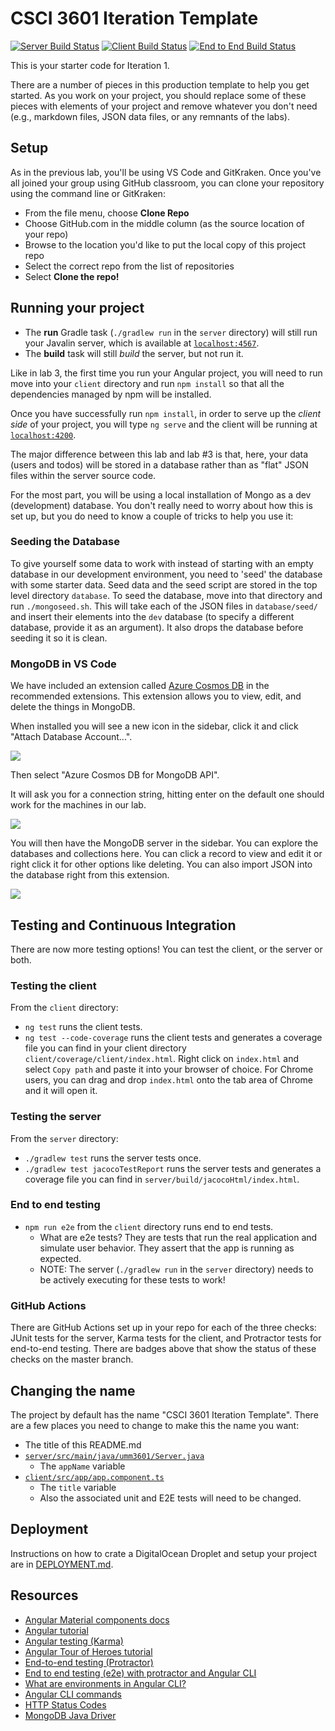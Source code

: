 # CSCI 3601 Iteration Template

[![Server Build Status](../../workflows/Server%20Java/badge.svg)](../../actions?query=workflow%3A"Server+Java")
[![Client Build Status](../../workflows/Client%20Angular/badge.svg)](../../actions?query=workflow%3A"Client+Angular")
[![End to End Build Status](../../workflows/End-to-End/badge.svg)](../../actions?query=workflow%3AEnd-to-End)

This is your starter code for Iteration 1.

There are a number of pieces in this production template to help you get started. As you work on your project, you should replace some of these pieces with elements of your project and remove whatever you don't need (e.g., markdown files, JSON data files, or any remnants of the labs).

## Setup

As in the previous lab, you'll be using VS Code and GitKraken. Once you've all joined your
group using GitHub classroom, you can clone your repository using the command line or GitKraken:

- From the file menu, choose **Clone Repo**
- Choose GitHub.com in the middle column (as the source location of your repo)
- Browse to the location you'd like to put the local copy of this project repo
- Select the correct repo from the list of repositories
- Select **Clone the repo!**


## Running your project

- The **run** Gradle task (`./gradlew run` in the `server` directory) will still run your Javalin server, which is available at [`localhost:4567`](http://localhost:4567).
- The **build** task will still _build_ the server, but not run it.

Like in lab 3, the first time you run your Angular project, you will need to run move into your `client` directory and run `npm install` so that all the dependencies managed by npm will be installed. 

Once you have successfully run `npm install`, in order to serve up the _client side_ of your project, you will type 
`ng serve` and the client will be running at [`localhost:4200`](http://localhost:4200).

The major difference between this lab and lab #3 is that, here, your data (users and todos) will be stored in a database rather than as "flat" JSON files within the server source code.

For the most part, you will be using a local installation of Mongo as a dev (development) database. You don't really need to worry about how this is set up, but you do need to know a couple of tricks to help you use it:

### Seeding the Database

To give yourself some data to work with instead of starting with an empty database in our development environment, you need to 'seed' the database with some starter data. Seed data and the seed script are stored in the top level directory `database`. To seed the database, move into that directory and run `./mongoseed.sh`. This will take each of the JSON files in `database/seed/` and insert their elements into the `dev` database (to specify a different database, provide it as an argument). It also drops the database before seeding it so it is clean.

### MongoDB in VS Code

We have included an extension called [Azure Cosmos DB](https://marketplace.visualstudio.com/items?itemName=ms-azuretools.vscode-cosmosdb) in the recommended extensions. This extension allows you to view, edit, and delete the things in MongoDB.

When installed you will see a new icon in the sidebar, click it and click "Attach Database Account...".

![](https://i.vgy.me/ElqdfW.png)

Then select "Azure Cosmos DB for MongoDB API".

It will ask you for a connection string, hitting enter on the default one should work for the machines in our lab.

![](https://i.vgy.me/2dk1ws.png)

You will then have the MongoDB server in the sidebar. You can explore the databases and collections here. You can click a record to view and edit it or right click it for other options like deleting. You can also import JSON into the database right from this extension.

![](https://i.vgy.me/AWAUHw.png)

## Testing and Continuous Integration

There are now more testing options! You can test the client, or the server or both.

### Testing the client

From the `client` directory:
* `ng test` runs the client tests.
* `ng test --code-coverage` runs the client tests and generates a coverage file you can find in your client directory `client/coverage/client/index.html`.
Right click on `index.html` and select `Copy path` and paste it into your browser of choice. For Chrome users, you can drag and drop `index.html` onto the tab area of Chrome and it will open it.

### Testing the server

From the `server` directory:
* `./gradlew test` runs the server tests once.
* `./gradlew test jacocoTestReport` runs the server tests and generates a coverage file you can find in `server/build/jacocoHtml/index.html`.

### End to end testing
* `npm run e2e` from the `client` directory runs end to end tests. 
  * What are e2e tests? They are tests that run the real application and simulate user behavior. They assert that the app is running as expected. 
  * NOTE: The server (`./gradlew run` in the `server` directory) needs to be actively executing for these tests to work!

### GitHub Actions

There are GitHub Actions set up in your repo for each of the three checks: JUnit tests for the server, Karma tests for the client, and Protractor tests for end-to-end testing. There are badges above that show the status of these checks on the master branch.

## Changing the name

The project by default has the name "CSCI 3601 Iteration Template". There are a few places you need to change to make this the name you want:

- The title of this README.md
- [`server/src/main/java/umm3601/Server.java`](server/src/main/java/umm3601/Server.java)
  - The `appName` variable
- [`client/src/app/app.component.ts`](client/src/app/app.component.ts)
  - The `title` variable
  - Also the associated unit and E2E tests will need to be changed.

## Deployment

Instructions on how to crate a DigitalOcean Droplet and setup your project are in [DEPLOYMENT.md](DEPLOYMENT.md).

## Resources

- [Angular Material components docs](https://material.angular.io/components/categories)
- [Angular tutorial][angular-tutorial]
- [Angular testing (Karma)][angular-karma]
- [Angular Tour of Heroes tutorial][tour-of-heroes]
- [End-to-end testing (Protractor)][protractor]
- [End to end testing (e2e) with protractor and Angular CLI][e2e-testing]
- [What are environments in Angular CLI?][environments]
- [Angular CLI commands][angular-cli-commands]
- [HTTP Status Codes][status-codes]
- [MongoDB Java Driver][mongo-java]

[angular-tutorial]: https://angular.io/start
[angular-karma]:https://angular.io/guide/testing
[tour-of-heroes]: https://angular.io/tutorial
[protractor]: https://www.protractortest.org/#/toc
[e2e-testing]: https://coryrylan.com/blog/introduction-to-e2e-testing-with-the-angular-cli-and-protractor
[environments]: https://angular.io/guide/build#configuring-application-environments
[labtasks]: LABTASKS.md
[angular-cli-commands]: https://angular.io/cli
[status-codes]: https://en.wikipedia.org/wiki/List_of_HTTP_status_codes
[mongo-java]: https://mongodb.github.io/mongo-java-driver/


